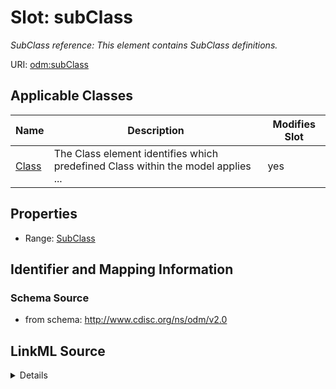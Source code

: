 # Slot: subClass


_SubClass reference: This element contains SubClass definitions._



URI: [odm:subClass](http://www.cdisc.org/ns/odm/v2.0/subClass)



<!-- no inheritance hierarchy -->




## Applicable Classes

| Name | Description | Modifies Slot |
| --- | --- | --- |
[Class](Class.md) | The Class element identifies which predefined Class within the model applies ... |  yes  |







## Properties

* Range: [SubClass](SubClass.md)





## Identifier and Mapping Information







### Schema Source


* from schema: http://www.cdisc.org/ns/odm/v2.0




## LinkML Source

<details>
```yaml
name: subClass
description: 'SubClass reference: This element contains SubClass definitions.'
from_schema: http://www.cdisc.org/ns/odm/v2.0
rank: 1000
identifier: false
alias: subClass
domain_of:
- Class
range: SubClass

```
</details>